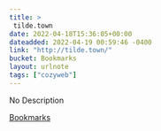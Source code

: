 ```yaml
---
title: > 
 tilde.town
date: 2022-04-18T15:36:05+00:00
dateadded: 2022-04-19 00:59:46 -0400
link: "http://tilde.town/"
bucket: Bookmarks
layout: urlnote
tags: ["cozyweb"]
--- 
```

No Description
 <!-- end excerpt --> 
<div class='bucket'><a class='internal-link' href='/buckets/bookmarks'>Bookmarks</a></div> 
